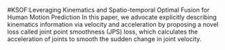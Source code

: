 #KSOF:Leveraging Kinematics and Spatio-temporal Optimal Fusion for Human Motion Prediction
In this paper,  we advocate explicitly describing kinematics information via velocity and acceleration by proposing a novel loss called joint point smoothness (JPS) loss, which calculates the acceleration of joints to smooth the sudden change in joint velocity.
